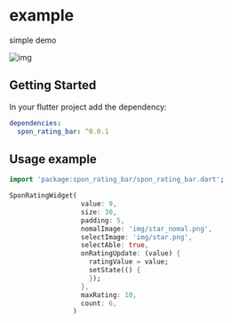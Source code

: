 # example

simple demo

![img](https://raw.githubusercontent.com/cnsponmas/spon_rating_bar/master/shot/16cfbd875294f40b.gif)

## Getting Started

In your flutter project add the dependency:

```yml
dependencies:
  spon_rating_bar: ^0.0.1
```

## Usage example

```dart
import 'package:spon_rating_bar/spon_rating_bar.dart';
```

```dart
SponRatingWidget(
                  value: 9,
                  size: 30,
                  padding: 5,
                  nomalImage: 'img/star_nomal.png',
                  selectImage: 'img/star.png',
                  selectAble: true,
                  onRatingUpdate: (value) {
                    ratingValue = value;
                    setState(() {
                    });
                  },
                  maxRating: 10,
                  count: 6,
                )
```

